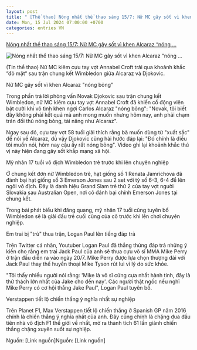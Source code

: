 ```yaml
---
layout: post
title: " [Thể thao] Nóng nhất thể thao sáng 15/7: Nữ MC gây sốt vì khen Alcaraz “nóng ..."
date: Mon, 15 Jul 2024 07:00:00 +0700
categories: entries VN
---
```

[Nóng nhất thể thao sáng 15/7: Nữ MC gây sốt vì khen Alcaraz “nóng ...](https://www.24h.com.vn/the-thao/nong-nhat-the-thao-sang-15-7-nu-mc-gay-sot-vi-khen-alcaraz-nong-bong-c101a1585742.html)

![Nóng nhất thể thao sáng 15/7: Nữ MC gây sốt vì khen Alcaraz “nóng ...](https://cdn.24h.com.vn/upload/3-2024/images/2024-07-15/87320495-0-image-a-12_1720974859404--1--1720984173-647-width660height335-watermark.jpg)

(Tin thể thao) Nữ MC kiêm cựu tay vợt Annabel Croft trải qua khoảnh khắc “đỏ mặt“ sau trận chung kết Wimbledon giữa Alcaraz và Djokovic.

Nữ MC gây sốt vì khen Alcaraz "nóng bỏng"

Trong phần trả lời phỏng vấn Novak Djokovic sau trận chung kết Wimbledon, nữ MC kiêm cựu tay vợt Annabel Croft đã khiến cổ động viên bật cười khi vô tình khen ngợi Carlos Alcaraz "nóng bỏng": "Novak, tôi biết đây không phải kết quả mà anh mong muốn nhưng hôm nay, anh phải chạm trán đối thủ nóng bỏng, tài năng như Alcaraz".

Ngay sau đó, cựu tay vợt 58 tuổi giải thích rằng bà muốn dùng từ "xuất sắc" để nói về Alcaraz, dù vậy Djokovic cũng hài hước đáp lại: "Đó chính là điều tôi muốn nói, hôm nay cậu ấy rất nóng bỏng". Video ghi lại khoảnh khắc thú vị này hiện đang gây sốt khắp mạng xã hội.

Mỹ nhân 17 tuổi vô địch Wimbledon trẻ trước khi lên chuyên nghiệp

Ở chung kết đơn nữ Wimbledon trẻ, hạt giống số 1 Renata Jamrichova đã đánh bại hạt giống số 3 Emerson Jones sau 2 set với tỷ số 6-3, 6-4 để lên ngôi vô địch. Đây là danh hiệu Grand Slam trẻ thứ 2 của tay vợt người Slovakia sau Australian Open, nơi cô đánh bại chính Emerson Jones tại chung kết.

Trong bài phát biểu khi đăng quang, mỹ nhân 17 tuổi cũng tuyên bố Wimbledon sẽ là giải đấu trẻ cuối cùng của cô trước khi lên chơi chuyên nghiệp.

Em trai bị "trù" thua trận, Logan Paul lên tiếng đáp trả

Trên Twitter cá nhân, Youtuber Logan Paul đã thẳng thừng đáp trả những ý kiến cho rằng em trai Jack Paul của anh sẽ thua cựu võ sĩ MMA Mike Perry ở trận đấu diễn ra vào ngày 20/7. Mike Perry được lựa chọn thượng đài với Jack Paul thay thế huyền thoại Mike Tyson rút lui vì lý do sức khỏe.

"Tôi thấy nhiều người nói rằng: 'Mike là võ sĩ cứng cựa nhất hành tinh, đây là thử thách lớn nhất của Jake cho đến nay'. Các người thật ngốc nếu nghĩ Mike Perry có cơ hội thắng Jake Paul", Logan Paul tuyên bố.

Verstappen tiết lộ chiến thắng ý nghĩa nhất sự nghiệp

Trên Planet F1, Max Verstappen tiết lộ chiến thắng ở Spanish GP năm 2016 chính là chiến thắng ý nghĩa nhất của anh. Đây cũng chính là chặng đua đầu tiên nhà vô địch F1 thế giới về nhất, mở ra thành tích 61 lần giành chiến thắng chặng xuyên suốt sự nghiệp.

Nguồn: [Link nguồn]Nguồn: [Link nguồn]

